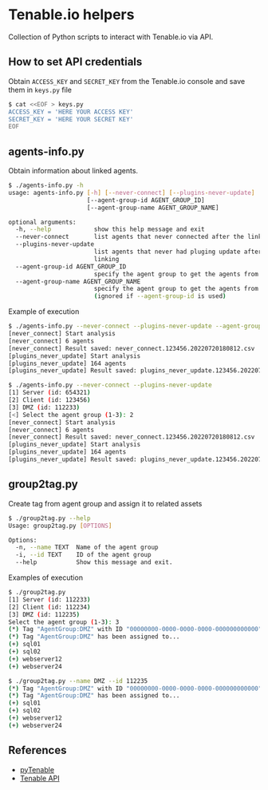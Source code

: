 # Tenable.io helpers

Collection of Python scripts to interact with Tenable.io via API.

## How to set API credentials

Obtain `ACCESS_KEY` and `SECRET_KEY` from the Tenable.io console and save them in `keys.py` file

~~~.bash
$ cat <<EOF > keys.py
ACCESS_KEY = 'HERE YOUR ACCESS KEY'
SECRET_KEY = 'HERE YOUR SECRET KEY'
EOF
~~~

## agents-info.py

Obtain information about linked agents.

~~~.bash
$ ./agents-info.py -h
usage: agents-info.py [-h] [--never-connect] [--plugins-never-update]
                      [--agent-group-id AGENT_GROUP_ID]
                      [--agent-group-name AGENT_GROUP_NAME]

optional arguments:
  -h, --help            show this help message and exit
  --never-connect       list agents that never connected after the linking
  --plugins-never-update
                        list agents that never had pluging update after the
                        linking
  --agent-group-id AGENT_GROUP_ID
                        specify the agent group to get the agents from
  --agent-group-name AGENT_GROUP_NAME
                        specify the agent group to get the agents from
                        (ignored if --agent-group-id is used)
~~~

Example of execution

~~~.bash
$ ./agents-info.py --never-connect --plugins-never-update --agent-group-id 123456
[never_connect] Start analysis
[never_connect] 6 agents
[never_connect] Result saved: never_connect.123456.20220720180812.csv
[plugins_never_update] Start analysis
[plugins_never_update] 164 agents
[plugins_never_update] Result saved: plugins_never_update.123456.20220720180812.csv
~~~

~~~.bash
$ ./agents-info.py --never-connect --plugins-never-update
[1] Server (id: 654321)
[2] Client (id: 123456)
[3] DMZ (id: 112233)
[<] Select the agent group (1-3): 2
[never_connect] Start analysis
[never_connect] 6 agents
[never_connect] Result saved: never_connect.123456.20220720180812.csv
[plugins_never_update] Start analysis
[plugins_never_update] 164 agents
[plugins_never_update] Result saved: plugins_never_update.123456.20220720180812.csv
~~~

## group2tag.py

Create tag from agent group and assign it to related assets

~~~.bash
$ ./group2tag.py --help
Usage: group2tag.py [OPTIONS]

Options:
  -n, --name TEXT  Name of the agent group
  -i, --id TEXT    ID of the agent group
  --help           Show this message and exit.
~~~

Examples of execution

~~~.bash
$ ./group2tag.py
[1] Server (id: 112233)
[2] Client (id: 112234)
[3] DMZ (id: 112235)
Select the agent group (1-3): 3
(*) Tag "AgentGroup:DMZ" with ID "00000000-0000-0000-0000-000000000000" has been created
(*) Tag "AgentGroup:DMZ" has been assigned to...
(+) sql01
(+) sql02
(+) webserver12
(+) webserver24

~~~

~~~.bash
$ ./group2tag.py --name DMZ --id 112235
(*) Tag "AgentGroup:DMZ" with ID "00000000-0000-0000-0000-000000000000" has been created
(*) Tag "AgentGroup:DMZ" has been assigned to...
(+) sql01
(+) sql02
(+) webserver12
(+) webserver24
~~~

## References

* [pyTenable](https://pytenable.readthedocs.io/en/stable/)
* [Tenable API](https://developer.tenable.com/reference/navigate)

